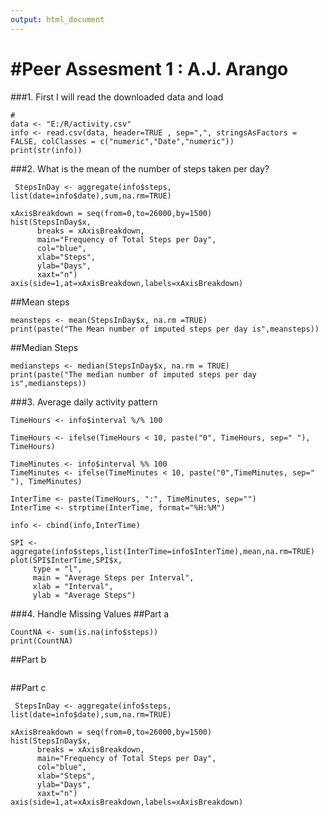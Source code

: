 ```yaml
---
output: html_document
---
```

#Peer Assesment 1 : A.J. Arango
==================================

###1. First I will read the downloaded data and load

```{r}
#
data <- "E:/R/activity.csv"
info <- read.csv(data, header=TRUE , sep=",", stringsAsFactors = FALSE, colClasses = c("numeric","Date","numeric"))
print(str(info))
```


###2. What is the mean of the number of steps taken per day?


```{r Steps per Day}
 StepsInDay <- aggregate(info$steps, list(date=info$date),sum,na.rm=TRUE)

xAxisBreakdown = seq(from=0,to=26000,by=1500) 
hist(StepsInDay$x,
      breaks = xAxisBreakdown,
      main="Frequency of Total Steps per Day",
      col="blue",
      xlab="Steps",
      ylab="Days",
      xaxt="n")
axis(side=1,at=xAxisBreakdown,labels=xAxisBreakdown)
```
##Mean steps
```{r Mean steps}
meansteps <- mean(StepsInDay$x, na.rm =TRUE)
print(paste("The Mean number of imputed steps per day is",meansteps))

```


##Median Steps
```{r median steps}
mediansteps <- median(StepsInDay$x, na.rm = TRUE)
print(paste("The median number of imputed steps per day is",mediansteps))
```

###3. Average daily activity pattern
```{r}
TimeHours <- info$interval %/% 100

TimeHours <- ifelse(TimeHours < 10, paste("0", TimeHours, sep=" "), TimeHours)

TimeMinutes <- info$interval %% 100
TimeMinutes <- ifelse(TimeMinutes < 10, paste("0",TimeMinutes, sep=" "), TimeMinutes)

InterTime <- paste(TimeHours, ":", TimeMinutes, sep="")
InterTime <- strptime(InterTime, format="%H:%M")

info <- cbind(info,InterTime)
```

```{r SPIGraph}
SPI <- aggregate(info$steps,list(InterTime=info$InterTime),mean,na.rm=TRUE)
plot(SPI$InterTime,SPI$x,
     type = "l",
     main = "Average Steps per Interval",
     xlab = "Interval",
     ylab = "Average Steps")
```
###4. Handle Missing Values
##Part a
```{r}
CountNA <- sum(is.na(info$steps))
print(CountNA)
```

##Part b
```{r}

```

##Part c
```{r}
 StepsInDay <- aggregate(info$steps, list(date=info$date),sum,na.rm=TRUE)

xAxisBreakdown = seq(from=0,to=26000,by=1500) 
hist(StepsInDay$x,
      breaks = xAxisBreakdown,
      main="Frequency of Total Steps per Day",
      col="blue",
      xlab="Steps",
      ylab="Days",
      xaxt="n")
axis(side=1,at=xAxisBreakdown,labels=xAxisBreakdown)

```

